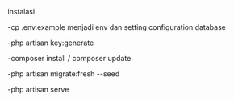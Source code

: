 instalasi

-cp .env.example menjadi env dan setting configuration database

-php artisan key:generate

-composer install / composer update

-php artisan migrate:fresh --seed

-php artisan serve
